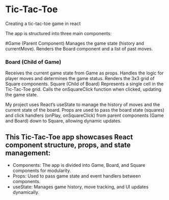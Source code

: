 # Tic-Tac-Toe
Creating a tic-tac-toe game in react

The app is structured into three main components:

#Game (Parent Component)
Manages the game state (history and currentMove).
Renders the Board component and a list of past moves.
### Board (Child of Game)
Receives the current game state from Game as props.
Handles the logic for player moves and determines the game status.
Renders the 3x3 grid of Square components.
Square (Child of Board)
Represents a single cell in the Tic-Tac-Toe grid.
Calls the onSquareClick function when clicked, updating the game state.

My project uses React’s useState to manage the history of moves and the current state of the board. Props are used to pass the board state (squares) and click handlers (onPlay, onSquareClick) from parent components (Game and Board) down to Square, allowing dynamic updates.

## This Tic-Tac-Toe app showcases React component structure, props, and state management:

- Components: The app is divided into Game, Board, and Square components for modularity.
- Props: Used to pass game state and event handlers between components.
- useState: Manages game history, move tracking, and UI updates dynamically.
